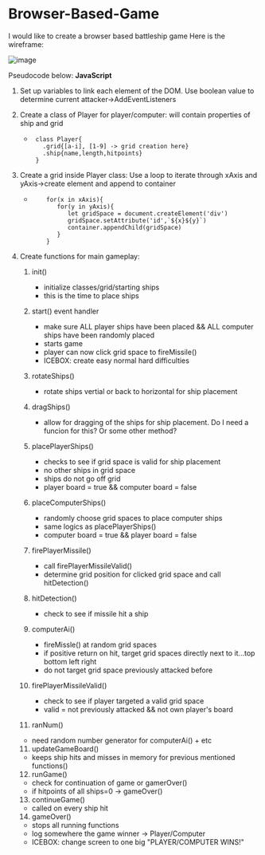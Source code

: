 # Browser-Based-Game

I would like to create a browser based battleship game
Here is the wireframe:

![image](https://github.com/bsong1124/Browser-Based-Game/assets/146983073/bcadae98-f451-4f45-8755-75def4d5c86d)



Pseudocode below: **JavaScript**

1. Set up variables to link each element of the DOM. Use boolean value to determine current attacker->AddEventListeners

2. Create a class of Player for player/computer: will contain properties of ship and grid
   - ```
      class Player{
        .grid{[a-i], [1-9] -> grid creation here}
        .ship{name,length,hitpoints}
      }

3. Create a grid inside Player class: Use a loop to iterate through xAxis and yAxis->create element and append to container
   - ```
         for(x in xAxis){
            for(y in yAxis){
               let gridSpace = document.createElement('div')
               gridSpace.setAttribute('id',`${x}${y}`)
               container.appendChild(gridSpace)
            }
         }

4. Create functions for main gameplay: 
   1. init()
      - initialize classes/grid/starting ships
      - this is the time to place ships

   1. start() event handler
      - make sure ALL player ships have been placed && ALL computer ships have been randomly placed
      - starts game
      - player can now click grid space to fireMissile()
      - ICEBOX: create easy normal hard difficulties

   2. rotateShips()
      - rotate ships vertial or back to horizontal for ship placement

   3. dragShips()
      - allow for dragging of the ships for ship placement. Do I need a funcion for this? Or some other method?

   4. placePlayerShips()
      - checks to see if grid space is valid for ship placement
      - no other ships in grid space
      - ships do not go off grid
      - player board = true && computer board = false

   5. placeComputerShips()
      - randomly choose grid spaces to place computer ships
      - same logics as placePlayerShips()
      - computer board = true && player board = false

   6. firePlayerMissile()
      - call firePlayerMissileValid()
      - determine grid position for clicked grid space and call hitDetection()

   7. hitDetection()
      - check to see if missile hit a ship

   8. computerAi()
      - fireMissle() at random grid spaces
      - if positive return on hit, target grid spaces directly next to it...top bottom left right
      - do not target grid space previously attacked before

   9. firePlayerMissileValid()
      - check to see if player targeted a valid grid space
      - valid = not previously attacked && not own player's board

   10. ranNum()
      - need random number generator for computerAi() + etc

   11. updateGameBoard()
      - keeps ship hits and misses in memory for previous mentioned functions()

   12. runGame() 
      - check for continuation of game or gamerOver()
      - if hitpoints of all ships=0 -> gameOver()

   13. continueGame()
      - called on every ship hit

   14. gameOver()
      - stops all running functions
      - log somewhere the game winner -> Player/Computer
      - ICEBOX: change screen to one big "PLAYER/COMPUTER WINS!"















